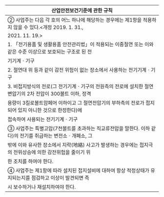 | 산업안전보건기준에 관한 규칙 |
| --- |
| ② 사업주는 다음 각 호의 어느 하나에 해당하는 경우에는 제1항을 적용하지 않을 수 있다.<개정 2019. 1. 31., |
| 2021. 11. 19.> |
| 1. 「전기용품 및 생활용품 안전관리법」이 적용되는 이중절연 또는 이와 같은 수준 이상으로 보호되는 구조로 된 전 |
| 기기계ㆍ기구 |
| 2. 절연대 위 등과 같이 감전 위험이 없는 장소에서 사용하는 전기기계ㆍ기구 |
| 3. 비접지방식의 전로(그 전기기계ㆍ기구의 전원측의 전로에 설치한 절연변압기의 2차 전압이 300볼트 이하, 정격 |
| 용량이 3킬로볼트암페어 이하이고 그 절연전압기의 부하측의 전로가 접지되어 있지 아니한 것으로 한정한다)에 |
| 접속하여 사용되는 전기기계ㆍ기구 |
| ③ 사업주는 특별고압(7천볼트를 초과하는 직교류전압을 말한다. 이하 같다)의 전기를 취급하는 변전소ㆍ개폐소, 그 |
| 밖에 이와 유사한 장소에서 지락(地絡) 사고가 발생하는 경우에는 접지극의 전위상승에 의한 감전위험을 줄이기 위 |
| 한 조치를 하여야 한다. |
| ④ 사업주는 제1항에 따라 설치된 접지설비에 대하여 항상 적정상태가 유지되는지를 점검하고 이상이 발견되면 즉 |
| 시 보수하거나 재설치하여야 한다. |